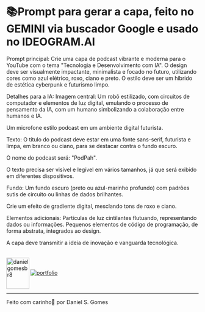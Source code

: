 # 📚Prompt para gerar a capa, feito no GEMINI via buscador Google e usado no IDEOGRAM.AI

Prompt principal:
Crie uma capa de podcast vibrante e moderna para o YouTube com o tema "Tecnologia e Desenvolvimento com IA". O design deve ser visualmente impactante, 
minimalista e focado no futuro, utilizando cores como azul elétrico, roxo, ciano e preto. O estilo deve ser um híbrido de estética cyberpunk e futurismo limpo.

Detalhes para a IA:
Imagem central:
Um robô estilizado,  com circuitos de computador e elementos de luz digital, emulando o processo de pensamento da IA, com um humano simbolizando a colaboração 
entre humanos e IA.

Um microfone estilo podcast em um ambiente digital futurista.

Texto:
O título do podcast deve estar em uma fonte sans-serif, futurista e limpa, em branco ou ciano, para se destacar contra o fundo escuro.

O nome do podcast será: "PodPah".

O texto precisa ser visível e legível em vários tamanhos, já que será exibido em diferentes dispositivos.

Fundo:
Um fundo escuro (preto ou azul-marinho profundo) com padrões sutis de circuito ou linhas de dados brilhantes.

Crie um efeito de gradiente digital, mesclando tons de roxo e ciano.

Elementos adicionais:
Partículas de luz cintilantes flutuando, representando dados ou informações.
Pequenos elementos de código de programação, de forma abstrata, integrados ao design.

A capa deve transmitir a ideia de inovação e vanguarda tecnológica.


<br>

<img align="left" width="60" height="82" alt="danielgomesbr8" src="https://github.com/user-attachments/assets/f6d6923e-7a8c-44dd-93c7-3355453b6bf0" />

<br>

[![portfolio](https://img.shields.io/badge/my_portfolio-000?style=for-the-badge&logo=ko-fi&logoColor=white)](https://github.com/danielgomesbr?tab=repositories)

<br>

---
Feito com carinho💚 por Daniel S. Gomes